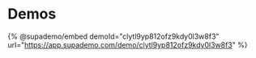 # Demos

{% @supademo/embed demoId="clytl9yp812ofz9kdy0l3w8f3" url="https://app.supademo.com/demo/clytl9yp812ofz9kdy0l3w8f3" %}
